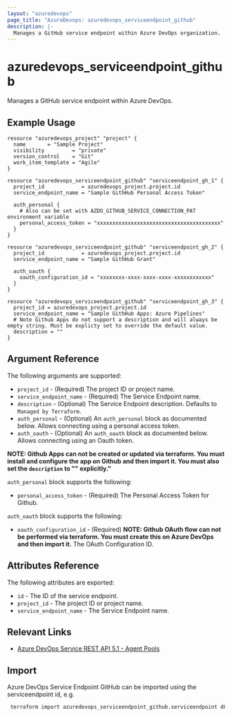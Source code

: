 ```yaml
---
layout: "azuredevops"
page_title: "AzureDevops: azuredevops_serviceendpoint_github"
description: |-
  Manages a GitHub service endpoint within Azure DevOps organization.
---
```


# azuredevops_serviceendpoint_github

Manages a GitHub service endpoint within Azure DevOps.

## Example Usage

```hcl
resource "azuredevops_project" "project" {
  name       = "Sample Project"
  visibility         = "private"
  version_control    = "Git"
  work_item_template = "Agile"
}

resource "azuredevops_serviceendpoint_github" "serviceendpoint_gh_1" {
  project_id            = azuredevops_project.project.id
  service_endpoint_name = "Sample GithHub Personal Access Token"

  auth_personal {
    # Also can be set with AZDO_GITHUB_SERVICE_CONNECTION_PAT environment variable
    personal_access_token = "xxxxxxxxxxxxxxxxxxxxxxxxxxxxxxxxxxxxxxxx"
  }
}
```

```hcl
resource "azuredevops_serviceendpoint_github" "serviceendpoint_gh_2" {
  project_id            = azuredevops_project.project.id
  service_endpoint_name = "Sample GithHub Grant"

  auth_oauth {
    oauth_configuration_id = "xxxxxxxx-xxxx-xxxx-xxxx-xxxxxxxxxxxx"
  }
}
```

```hcl
resource "azuredevops_serviceendpoint_github" "serviceendpoint_gh_3" {
  project_id = azuredevops_project.project.id
  service_endpoint_name = "Sample GithHub Apps: Azure Pipelines"
  # Note Github Apps do not support a description and will always be empty string. Must be explicty set to override the default value.
  description = ""
}
```

## Argument Reference

The following arguments are supported:

- `project_id` - (Required) The project ID or project name.
- `service_endpoint_name` - (Required) The Service Endpoint name.
- `description` - (Optional) The Service Endpoint description. Defaults to `Managed by Terraform`.
- `auth_personal` - (Optional) An `auth_personal` block as documented below. Allows connecting using a personal access token.
- `auth_oauth` - (Optional) An `auth_oauth` block as documented below. Allows connecting using an Oauth token.

**NOTE: Github Apps can not be created or updated via terraform. You must install and configure the app on Github and then import it. You must also set the `description` to "" explicitly."**

`auth_personal` block supports the following:

- `personal_access_token` - (Required) The Personal Access Token for Github.

`auth_oauth` block supports the following:

- `oauth_configuration_id` - (Required) **NOTE: Github OAuth flow can not be performed via terraform. You must create this on Azure DevOps and then import it.** The OAuth Configuration ID.

## Attributes Reference

The following attributes are exported:

- `id` - The ID of the service endpoint.
- `project_id` - The project ID or project name.
- `service_endpoint_name` - The Service Endpoint name.

## Relevant Links

- [Azure DevOps Service REST API 5.1 - Agent Pools](https://docs.microsoft.com/en-us/rest/api/azure/devops/serviceendpoint/endpoints?view=azure-devops-rest-5.1)

## Import

Azure DevOps Service Endpoint GitHub can be imported using the serviceendpoint id, e.g.

```sh
 terraform import azuredevops_serviceendpoint_github.serviceendpoint d81afa1d-9ad2-4c7d-b016-9ebb90f435f5
```
